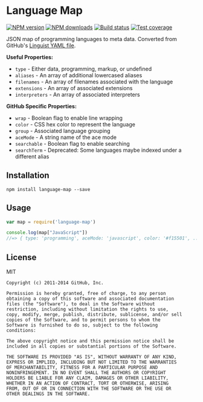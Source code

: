 # Language Map

[![NPM version][npm-image]][npm-url]
[![NPM downloads][downloads-image]][downloads-url]
[![Build status][travis-image]][travis-url]
[![Test coverage][coveralls-image]][coveralls-url]

JSON map of programming languages to meta data. Converted from GitHub's [Linguist YAML file](https://github.com/github/linguist/blob/master/lib/linguist/languages.yml).

**Useful Properties:**

* `type` - Either data, programming, markup, or undefined
* `aliases` - An array of additional lowercased aliases
* `filenames` - An array of filenames associated with the language
* `extensions` - An array of associated extensions
* `interpreters` - An array of associated interpreters

**GitHub Specific Properties:**

* `wrap` - Boolean flag to enable line wrapping
* `color` - CSS hex color to represent the language
* `group` - Associated language grouping
* `aceMode` - A string name of the ace mode
* `searchable` - Boolean flag to enable searching
* `searchTerm` - Deprecated: Some languages maybe indexed under a different alias

## Installation

```
npm install language-map --save
```

## Usage

```javascript
var map = require('language-map')

console.log(map["JavaScript"])
//=> { type: 'programming', aceMode: 'javascript', color: '#f15501', ... }
```

## License

MIT

```
Copyright (c) 2011-2014 GitHub, Inc.

Permission is hereby granted, free of charge, to any person
obtaining a copy of this software and associated documentation
files (the "Software"), to deal in the Software without
restriction, including without limitation the rights to use,
copy, modify, merge, publish, distribute, sublicense, and/or sell
copies of the Software, and to permit persons to whom the
Software is furnished to do so, subject to the following
conditions:

The above copyright notice and this permission notice shall be
included in all copies or substantial portions of the Software.

THE SOFTWARE IS PROVIDED "AS IS", WITHOUT WARRANTY OF ANY KIND,
EXPRESS OR IMPLIED, INCLUDING BUT NOT LIMITED TO THE WARRANTIES
OF MERCHANTABILITY, FITNESS FOR A PARTICULAR PURPOSE AND
NONINFRINGEMENT. IN NO EVENT SHALL THE AUTHORS OR COPYRIGHT
HOLDERS BE LIABLE FOR ANY CLAIM, DAMAGES OR OTHER LIABILITY,
WHETHER IN AN ACTION OF CONTRACT, TORT OR OTHERWISE, ARISING
FROM, OUT OF OR IN CONNECTION WITH THE SOFTWARE OR THE USE OR
OTHER DEALINGS IN THE SOFTWARE.
```

[npm-image]: https://img.shields.io/npm/v/language-map.svg?style=flat
[npm-url]: https://npmjs.org/package/language-map
[downloads-image]: https://img.shields.io/npm/dm/language-map.svg?style=flat
[downloads-url]: https://npmjs.org/package/language-map
[travis-image]: https://img.shields.io/travis/blakeembrey/language-map.svg?style=flat
[travis-url]: https://travis-ci.org/blakeembrey/language-map
[coveralls-image]: https://img.shields.io/coveralls/blakeembrey/language-map.svg?style=flat
[coveralls-url]: https://coveralls.io/r/blakeembrey/language-map?branch=master
